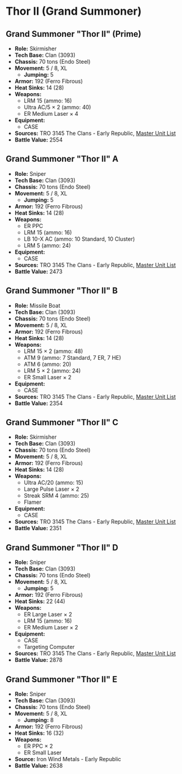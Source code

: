 # Thor II (Grand Summoner)
## Grand Summoner "Thor II" (Prime)
- **Role:** Skirmisher
- **Tech Base:** Clan (3093)
- **Chassis:** 70 tons (Endo Steel)
- **Movement:** 5 / 8, XL
  - **Jumping:** 5
- **Armor:** 192 (Ferro Fibrous)
- **Heat Sinks:** 14 (28)
- **Weapons:**
  - LRM 15 (ammo: 16)
  - Ultra AC/5 × 2 (ammo: 40)
  - ER Medium Laser × 4
- **Equipment:**
  - CASE
- **Sources:** TRO 3145 The Clans - Early Republic, [Master Unit List](http://masterunitlist.info/Unit/Details/6281/thor-ii-grand-summoner-prime)
- **Battle Value:** 2554

## Grand Summoner "Thor II" A
- **Role:** Sniper
- **Tech Base:** Clan (3093)
- **Chassis:** 70 tons (Endo Steel)
- **Movement:** 5 / 8, XL
  - **Jumping:** 5
- **Armor:** 192 (Ferro Fibrous)
- **Heat Sinks:** 14 (28)
- **Weapons:**
  - ER PPC
  - LRM 15 (ammo: 16)
  - LB 10-X AC (ammo: 10 Standard, 10 Cluster)
  - LRM 5 (ammo: 24)
- **Equipment:**
  - CASE
- **Sources:** TRO 3145 The Clans - Early Republic, [Master Unit List](http://masterunitlist.info/Unit/Details/6282/thor-ii-grand-summoner-a)
- **Battle Value:** 2473

## Grand Summoner "Thor II" B
- **Role:** Missile Boat
- **Tech Base:** Clan (3093)
- **Chassis:** 70 tons (Endo Steel)
- **Movement:** 5 / 8, XL
- **Armor:** 192 (Ferro Fibrous)
- **Heat Sinks:** 14 (28)
- **Weapons:**
  - LRM 15 × 2 (ammo: 48)
  - ATM 9 (ammo: 7 Standard, 7 ER, 7 HE)
  - ATM 6 (ammo: 20)
  - LRM 5 × 2 (ammo: 24)
  - ER Small Laser × 2
- **Equipment:**
  - CASE
- **Sources:** TRO 3145 The Clans - Early Republic, [Master Unit List](http://masterunitlist.info/Unit/Details/6283/thor-ii-grand-summoner-b)
- **Battle Value:** 2354

## Grand Summoner "Thor II" C
- **Role:** Skirmisher
- **Tech Base:** Clan (3093)
- **Chassis:** 70 tons (Endo Steel)
- **Movement:** 5 / 8, XL
- **Armor:** 192 (Ferro Fibrous)
- **Heat Sinks:** 14 (28)
- **Weapons:**
  - Ultra AC/20 (ammo: 15)
  - Large Pulse Laser × 2
  - Streak SRM 4 (ammo: 25)
  - Flamer
- **Equipment:**
  - CASE
- **Sources:** TRO 3145 The Clans - Early Republic, [Master Unit List](http://masterunitlist.info/Unit/Details/6284/thor-ii-grand-summoner-c)
- **Battle Value:** 2351

## Grand Summoner "Thor II" D
- **Role:** Sniper
- **Tech Base:** Clan (3093)
- **Chassis:** 70 tons (Endo Steel)
- **Movement:** 5 / 8, XL
  - **Jumping:** 5
- **Armor:** 192 (Ferro Fibrous)
- **Heat Sinks:** 22 (44)
- **Weapons:**
  - ER Large Laser × 2
  - LRM 15 (ammo: 16)
  - ER Medium Laser × 2
- **Equipment:**
  - CASE
  - Targeting Computer
- **Sources:** TRO 3145 The Clans - Early Republic, [Master Unit List](http://masterunitlist.info/Unit/Details/6285/thor-ii-grand-summoner-d)
- **Battle Value:** 2878

## Grand Summoner "Thor II" E
- **Role:** Sniper
- **Tech Base:** Clan (3093)
- **Chassis:** 70 tons (Endo Steel)
- **Movement:** 5 / 8, XL
  - **Jumping:** 8
- **Armor:** 192 (Ferro Fibrous)
- **Heat Sinks:** 16 (32)
- **Weapons:**
  - ER PPC × 2
  - ER Small Laser
- **Source:** Iron Wind Metals - Early Republic
- **Battle Value:** 2638


